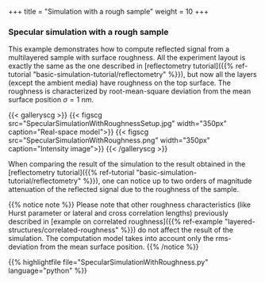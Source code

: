 +++
title = "Simulation with a rough sample"
weight = 10
+++

### Specular simulation with a rough sample

This example demonstrates how to compute reflected signal from
a multilayered sample with surface roughness. All the experiment
layout is exactly the same as the one described in
[reflectometry tutorial]({{% ref-tutorial "basic-simulation-tutorial/reflectometry" %}}),
but now all the layers (except the ambient media) have roughness on the top surface. The
roughness is characterized by root-mean-square deviation from the mean surface position
$\sigma = 1$ nm.

{{< galleryscg >}}
{{< figscg src="SpecularSimulationWithRoughnessSetup.jpg" width="350px" caption="Real-space model">}}
{{< figscg src="SpecularSimulationWithRoughness.png" width="350px" caption="Intensity image">}}
{{< /galleryscg >}}

When comparing the result of the simulation to the result obtained in the
[reflectometry tutorial]({{% ref-tutorial "basic-simulation-tutorial/reflectometry" %}}),
one can notice up to two orders of magnitude attenuation of the reflected signal due to
the roughness of the sample.

{{% notice note %}}
Please note that other roughness characteristics (like Hurst parameter or lateral and cross correlation lengths)
previously described in [example on correlated roughness]({{% ref-example "layered-structures/correlated-roughness" %}})
do not affect the result of the simulation. The computation model takes into account only the
rms-deviation from the mean surface position.
{{% /notice %}}

{{% highlightfile file="SpecularSimulationWithRoughness.py"  language="python" %}}
